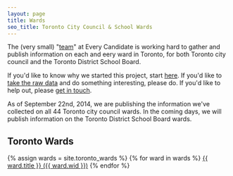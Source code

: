 ```yaml
---
layout: page
title: Wards 
seo_title: Toronto City Council & School Wards 
---
```


The (very small) "[team](/about#team)" at Every Candidate is working hard to gather and publish information on each and eery ward in Toronto, for both Toronto city council and the Toronto District School Board. 

If you'd like to know why we started this project, start [here](/about). If you'd like to [take the raw data](/data) and do something interesting, please do. If you'd like to help out, please [get in touch](/about#contact).

As of September 22nd, 2014, we are publishing the information we've collected on all 44 Toronto city council wards. In the coming days, we will publish information on the Toronto District School Board wards.

## Toronto Wards

{% assign wards = site.toronto_wards %}
{% for ward in wards %}
<a id="{{ ward.wid }}" title="Toronto City Council ward {{ ward.title }}" href="{{ ward.permalink }}">{{ ward.title }} ({{ ward.wid }})</a>
{% endfor %}
